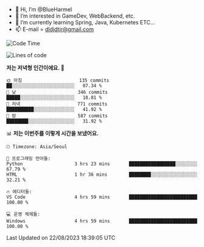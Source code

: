 - 👋 Hi, I’m @BlueHarmel
- 👀 I’m interested in GameDev, WebBackend, etc.
- 🌱 I’m currently learning Spring, Java, Kubernetes ETC...
- 📫 E-mail = dldjdtjr@gmail.com
  <!--START_SECTION:waka-->
![Code Time](http://img.shields.io/badge/Code%20Time-276%20hrs%2021%20mins-blue)

![Lines of code](https://img.shields.io/badge/%EC%A0%80%EB%8A%94%20%EC%97%AC%ED%83%9C%EA%B9%8C%EC%A7%80%20-38.4%20million%20%EC%A4%84%EC%9D%98%20%EC%BD%94%EB%93%9C%EB%A5%BC%20%EC%9E%91%EC%84%B1%ED%96%88%EC%96%B4%EC%9A%94.-blue)

**저는 저녁형 인간이에요. 🦉** 

```text
🌞 아침                     135 commits         ██░░░░░░░░░░░░░░░░░░░░░░░   07.34 % 
🌆 낮　                     346 commits         █████░░░░░░░░░░░░░░░░░░░░   18.81 % 
🌃 저녁                     771 commits         ██████████░░░░░░░░░░░░░░░   41.92 % 
🌙 밤　                     587 commits         ████████░░░░░░░░░░░░░░░░░   31.92 % 
```


📊 **저는 이번주를 이렇게 시간을 보냈어요.** 

```text
🕑︎ Timezone: Asia/Seoul

💬 프로그래밍 언어들: 
Python                   3 hrs 23 mins       █████████████████░░░░░░░░   67.79 % 
HTML                     1 hr 36 mins        ████████░░░░░░░░░░░░░░░░░   32.21 % 

🔥 에디터들: 
VS Code                  4 hrs 59 mins       █████████████████████████   100.00 % 

💻 운영 체제들: 
Windows                  4 hrs 59 mins       █████████████████████████   100.00 % 
```


 Last Updated on 22/08/2023 18:39:05 UTC
<!--END_SECTION:waka-->
<!---
BlueHarmel/BlueHarmel is a ✨ special ✨ repository because its `README.md` (this file) appears on your GitHub profile.
You can click the Preview link to take a look at your changes.
--->


